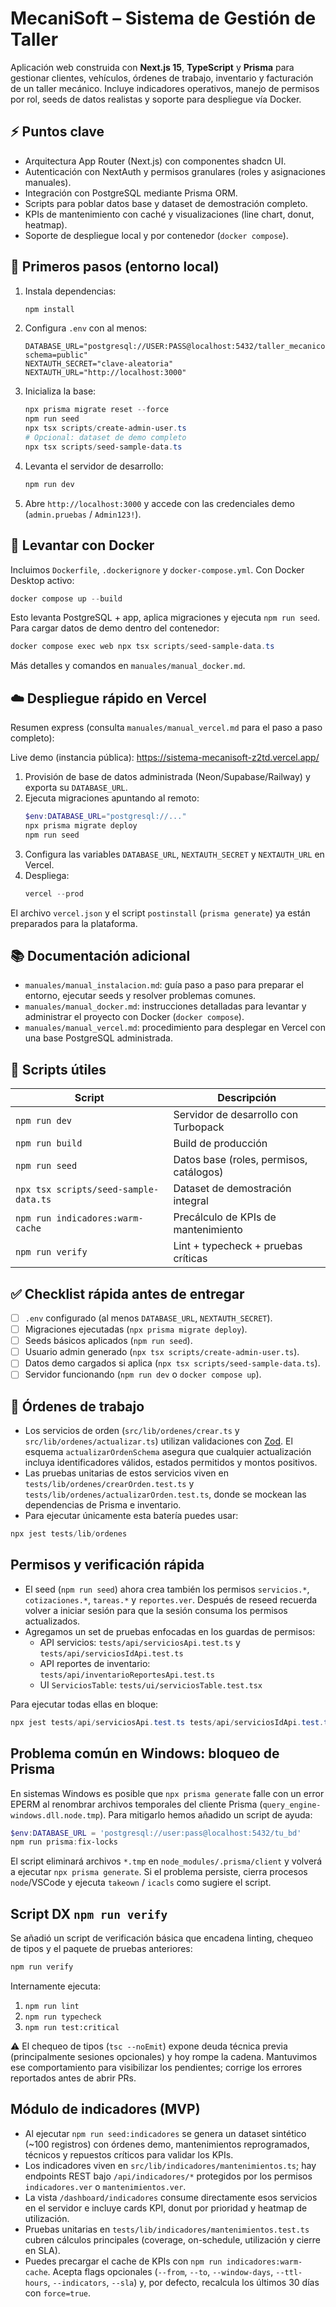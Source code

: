 # MecaniSoft – Sistema de Gestión de Taller

Aplicación web construida con **Next.js 15**, **TypeScript** y **Prisma** para gestionar clientes, vehículos, órdenes de trabajo, inventario y facturación de un taller mecánico. Incluye indicadores operativos, manejo de permisos por rol, seeds de datos realistas y soporte para despliegue vía Docker.

## ⚡️ Puntos clave
- Arquitectura App Router (Next.js) con componentes shadcn UI.
- Autenticación con NextAuth y permisos granulares (roles y asignaciones manuales).
- Integración con PostgreSQL mediante Prisma ORM.
- Scripts para poblar datos base y dataset de demostración completo.
- KPIs de mantenimiento con caché y visualizaciones (line chart, donut, heatmap).
- Soporte de despliegue local y por contenedor (`docker compose`).

## 🚀 Primeros pasos (entorno local)

1. Instala dependencias:
   ```powershell
   npm install
   ```
2. Configura `.env` con al menos:
   ```env
   DATABASE_URL="postgresql://USER:PASS@localhost:5432/taller_mecanico?schema=public"
   NEXTAUTH_SECRET="clave-aleatoria"
   NEXTAUTH_URL="http://localhost:3000"
   ```
3. Inicializa la base:
   ```powershell
   npx prisma migrate reset --force
   npm run seed
   npx tsx scripts/create-admin-user.ts
   # Opcional: dataset de demo completo
   npx tsx scripts/seed-sample-data.ts
   ```
4. Levanta el servidor de desarrollo:
   ```powershell
   npm run dev
   ```
5. Abre `http://localhost:3000` y accede con las credenciales demo (`admin.pruebas` / `Admin123!`).

## 🐳 Levantar con Docker

Incluimos `Dockerfile`, `.dockerignore` y `docker-compose.yml`. Con Docker Desktop activo:

```powershell
docker compose up --build
```

Esto levanta PostgreSQL + app, aplica migraciones y ejecuta `npm run seed`. Para cargar datos de demo dentro del contenedor:

```powershell
docker compose exec web npx tsx scripts/seed-sample-data.ts
```

Más detalles y comandos en `manuales/manual_docker.md`.

## ☁️ Despliegue rápido en Vercel

Resumen express (consulta `manuales/manual_vercel.md` para el paso a paso completo):

Live demo (instancia pública): https://sistema-mecanisoft-z2td.vercel.app/

1. Provisión de base de datos administrada (Neon/Supabase/Railway) y exporta su `DATABASE_URL`.
2. Ejecuta migraciones apuntando al remoto:
   ```powershell
   $env:DATABASE_URL="postgresql://..."
   npx prisma migrate deploy
   npm run seed
   ```
3. Configura las variables `DATABASE_URL`, `NEXTAUTH_SECRET` y `NEXTAUTH_URL` en Vercel.
4. Despliega:
   ```powershell
   vercel --prod
   ```

El archivo `vercel.json` y el script `postinstall` (`prisma generate`) ya están preparados para la plataforma.

## 📚 Documentación adicional

- `manuales/manual_instalacion.md`: guía paso a paso para preparar el entorno, ejecutar seeds y resolver problemas comunes.
- `manuales/manual_docker.md`: instrucciones detalladas para levantar y administrar el proyecto con Docker (`docker compose`).
- `manuales/manual_vercel.md`: procedimiento para desplegar en Vercel con una base PostgreSQL administrada.

## 🔗 Scripts útiles

| Script | Descripción |
|--------|-------------|
| `npm run dev` | Servidor de desarrollo con Turbopack |
| `npm run build` | Build de producción |
| `npm run seed` | Datos base (roles, permisos, catálogos) |
| `npx tsx scripts/seed-sample-data.ts` | Dataset de demostración integral |
| `npm run indicadores:warm-cache` | Precálculo de KPIs de mantenimiento |
| `npm run verify` | Lint + typecheck + pruebas críticas |

## ✅ Checklist rápida antes de entregar

- [ ] `.env` configurado (al menos `DATABASE_URL`, `NEXTAUTH_SECRET`).
- [ ] Migraciones ejecutadas (`npx prisma migrate deploy`).
- [ ] Seeds básicos aplicados (`npm run seed`).
- [ ] Usuario admin generado (`npx tsx scripts/create-admin-user.ts`).
- [ ] Datos demo cargados si aplica (`npx tsx scripts/seed-sample-data.ts`).
- [ ] Servidor funcionando (`npm run dev` o `docker compose up`).

## 🧰 Órdenes de trabajo

- Los servicios de orden (`src/lib/ordenes/crear.ts` y `src/lib/ordenes/actualizar.ts`) utilizan validaciones con [Zod](https://zod.dev). El esquema `actualizarOrdenSchema` asegura que cualquier actualización incluya identificadores válidos, estados permitidos y montos positivos.
- Las pruebas unitarias de estos servicios viven en `tests/lib/ordenes/crearOrden.test.ts` y `tests/lib/ordenes/actualizarOrden.test.ts`, donde se mockean las dependencias de Prisma e inventario.
- Para ejecutar únicamente esta batería puedes usar:

```powershell
npx jest tests/lib/ordenes
```

## Permisos y verificación rápida

- El seed (`npm run seed`) ahora crea también los permisos `servicios.*`, `cotizaciones.*`, `tareas.*` y `reportes.ver`. Después de reseed recuerda volver a iniciar sesión para que la sesión consuma los permisos actualizados.
- Agregamos un set de pruebas enfocadas en los guardas de permisos:
   - API servicios: `tests/api/serviciosApi.test.ts` y `tests/api/serviciosIdApi.test.ts`
   - API reportes de inventario: `tests/api/inventarioReportesApi.test.ts`
   - UI `ServiciosTable`: `tests/ui/serviciosTable.test.tsx`

Para ejecutar todas ellas en bloque:

```powershell
npx jest tests/api/serviciosApi.test.ts tests/api/serviciosIdApi.test.ts tests/api/inventarioReportesApi.test.ts tests/ui/serviciosTable.test.tsx
```

## Problema común en Windows: bloqueo de Prisma

En sistemas Windows es posible que `npx prisma generate` falle con un error EPERM al renombrar archivos temporales del cliente Prisma (`query_engine-windows.dll.node.tmp`). Para mitigarlo hemos añadido un script de ayuda:

```powershell
$env:DATABASE_URL = 'postgresql://user:pass@localhost:5432/tu_bd'
npm run prisma:fix-locks
```

El script eliminará archivos `*.tmp` en `node_modules/.prisma/client` y volverá a ejecutar `npx prisma generate`. Si el problema persiste, cierra procesos `node`/VSCode y ejecuta `takeown` / `icacls` como sugiere el script.


## Script DX `npm run verify`

Se añadió un script de verificación básica que encadena linting, chequeo de tipos y el paquete de pruebas anteriores:

```powershell
npm run verify
```

Internamente ejecuta:

1. `npm run lint`
2. `npm run typecheck`
3. `npm run test:critical`

⚠️ El chequeo de tipos (`tsc --noEmit`) expone deuda técnica previa (principalmente sesiones opcionales) y hoy rompe la cadena. Mantuvimos ese comportamiento para visibilizar los pendientes; corrige los errores reportados antes de abrir PRs.

## Módulo de indicadores (MVP)

- Al ejecutar `npm run seed:indicadores` se genera un dataset sintético (~100 registros) con órdenes demo, mantenimientos reprogramados, técnicos y repuestos críticos para validar los KPIs.
- Los indicadores viven en `src/lib/indicadores/mantenimientos.ts`; hay endpoints REST bajo `/api/indicadores/*` protegidos por los permisos `indicadores.ver` o `mantenimientos.ver`.
- La vista `/dashboard/indicadores` consume directamente esos servicios en el servidor e incluye cards KPI, donut por prioridad y heatmap de utilización.
- Pruebas unitarias en `tests/lib/indicadores/mantenimientos.test.ts` cubren cálculos principales (coverage, on-schedule, utilización y cierre en SLA).
- Puedes precargar el cache de KPIs con `npm run indicadores:warm-cache`. Acepta flags opcionales (`--from`, `--to`, `--window-days`, `--ttl-hours`, `--indicators`, `--sla`) y, por defecto, recalcula los últimos 30 días con `force=true`.
